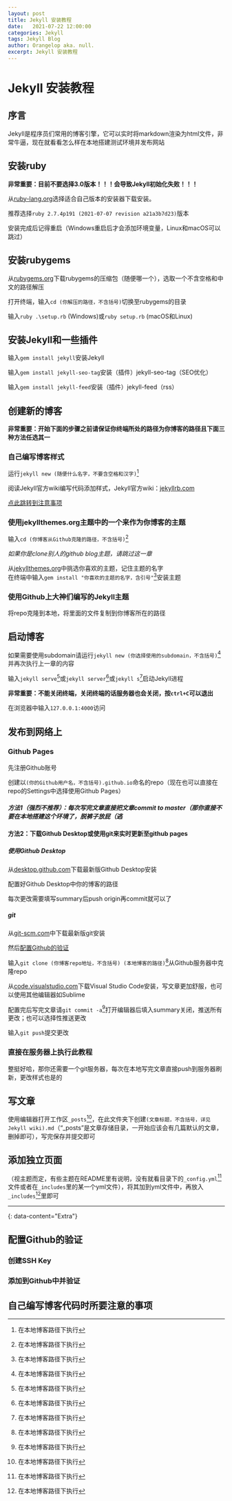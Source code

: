 ```yaml
---
layout: post
title: Jekyll 安装教程
date:   2021-07-22 12:00:00
categories: Jekyll
tags: Jekyll Blog
author: Orangelop aka. null.
excerpt: Jekyll 安装教程
---
```


# Jekyll 安装教程

## 序言

Jekyll是程序员们常用的博客引擎，它可以实时将markdown渲染为html文件，非常牛逼，现在就看看怎么样在本地搭建测试环境并发布网站

## 安装ruby

**非常重要：目前不要选择3.0版本！！！会导致Jekyll初始化失败！！！**

从[ruby-lang.org](https://ruby-lang.org)选择适合自己版本的安装器下载安装。  

推荐选择`ruby 2.7.4p191 (2021-07-07 revision a21a3b7d23)`版本  

安装完成后记得重启（Windows重启后才会添加环境变量，Linux和macOS可以跳过）

## 安装rubygems

从[rubygems.org](https://rubygems.org/pages/download)下载rubygems的压缩包（随便哪一个），选取一个不含空格和中文的路径解压  

打开终端，输入`cd (你解压的路径，不含括号)`切换至rubygems的目录  

输入`ruby .\setup.rb` (Windows)或`ruby setup.rb` (macOS和Linux)  

## 安装Jekyll和一些插件

输入`gem install jekyll`安装Jekyll  

输入`gem install jekyll-seo-tag`安装（插件）jekyll-seo-tag（SEO优化）  

输入`gem install jekyll-feed`安装（插件）jekyll-feed（rss）

## 创建新的博客

**非常重要：开始下面的步骤之前请保证你终端所处的路径为你博客的路径且下面三种方法任选其一**

### 自己编写博客样式

运行`jekyll new (随便什么名字，不要含空格和汉字)`[^1]  

阅读Jekyll官方wiki编写代码添加样式，Jekyll官方wiki：[jekyllrb.com](https://jekyllrb.com/)  

[点此跳转到注意事项](#自己编写博客代码时所要注意的事项)

### 使用jekyllthemes.org主题中的一个来作为你博客的主题

输入`cd (你博客从Github克隆的路径，不含括号)`[^1]  

*如果你是clone别人的github blog主题，请跳过这一章*  

从[jekyllthemes.org](http://jekyllthemes.org/)中挑选你喜欢的主题，记住主题的名字  
在终端中输入`gem install "你喜欢的主题的名字，含引号"`[^1]安装主题  

### 使用Github上大神们编写的Jekyll主题

将repo克隆到本地，将里面的文件复制到你博客所在的路径  

## 启动博客

如果需要使用subdomain请运行`jekyll new (你选择使用的subdomain，不含括号)`[^1]并再次执行上一章的内容

输入`jekyll serve`[^1]或`jekyll server`[^1]或`jekyll s`[^1]启动Jekyll进程

**非常重要：不能关闭终端，关闭终端的话服务器也会关闭，按`ctrl+C`可以退出**  

在浏览器中输入`127.0.0.1:4000`访问  

## 发布到网络上

### Github Pages

先注册Github账号  

创建以`(你的Github用户名，不含括号).github.io`命名的repo（现在也可以直接在repo的Settings中选择使用Github Pages）

#### *方法1（强烈不推荐）：每次写完文章直接把文章commit to master（那你直接不要在本地搭建这个环境了，脱裤子放屁（逃*

#### 方法2：下载Github Desktop或使用git来实时更新至github pages

##### 使用Github Desktop

从[desktop.github.com](https://desktop.github.com/)下载最新版Github Desktop安装  

配置好Github Desktop中你的博客的路径  

每次更改需要填写summary后push origin再commit就可以了

##### git

从[git-scm.com](https://git-scm.com/)中下载最新版git安装  

然后[配置Github的验证](#配置Github的验证)  

输入`git clone (你博客repo地址，不含括号) (本地博客的路径)`[^1]从Github服务器中克隆repo  

从[code.visualstudio.com](https://code.visualstudio.com/)下载Visual Studio Code安装，写文章更加舒服，也可以使用其他编辑器如Sublime  

配置完后写完文章请`git commit -a`[^1]打开编辑器后填入summary关闭，推送所有更改；也可以选择性推送更改  

输入`git push`提交更改  

### 直接在服务器上执行此教程

整挺好哈，那你还需要一个git服务器，每次在本地写完文章直接push到服务器刷新，更改样式也是的

## 写文章

使用编辑器打开工作区`_posts`[^1]，在此文件夹下创建`(文章标题，不含括号，详见Jekyll wiki).md`（“_posts”是文章存储目录，一开始应该会有几篇默认的文章，删掉即可），写完保存并提交即可

## 添加独立页面

（视主题而定，有些主题在README里有说明，没有就看目录下的`_config.yml`[^1]文件或者在`_includes`里的某一个yml文件），将其加到yml文件中，再放入`_includes`[^1]里即可

---
{: data-content="Extra"}

## 配置Github的验证

### 创建SSH Key

### 添加到Github中并验证

## 自己编写博客代码时所要注意的事项

[^1]:在本地博客路径下执行
